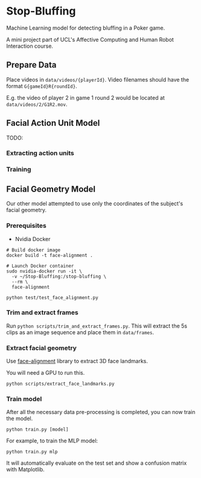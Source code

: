 # Stop-Bluffing

Machine Learning model for detecting bluffing in a Poker game.

A mini project part of UCL's Affective Computing and Human Robot Interaction course. 

## Prepare Data

Place videos in `data/videos/{playerId}`. Video filenames should have the format `G{gameId}R{roundId}`.

E.g. the video of player 2 in game 1 round 2 would be located at `data/videos/2/G1R2.mov`.

## Facial Action Unit Model

TODO:

### Extracting action units

### Training

## Facial Geometry Model

Our other model attempted to use only the coordinates of the subject's facial geometry.

### Prerequisites

* Nvidia Docker

```
# Build docker image
docker build -t face-alignment .

# Launch Docker container
sudo nvidia-docker run -it \
  -v ~/Stop-Bluffing:/stop-bluffing \
  --rm \
  face-alignment

python test/test_face_alignment.py
```

### Trim and extract frames

Run `python scripts/trim_and_extract_frames.py`. This will extract the 5s clips as an image sequence and place them in `data/frames`.

### Extract facial geometry

Use [face-alignment](https://github.com/1adrianb/face-alignment) library to extract 3D face landmarks.

You will need a GPU to run this. 

```
python scripts/extract_face_landmarks.py
```

### Train model

After all the necessary data pre-processing is completed, you can now train the model.

```
python train.py [model]
```

For example, to train the MLP model:

```
python train.py mlp
```

It will automatically evaluate on the test set and show a confusion matrix with Matplotlib.